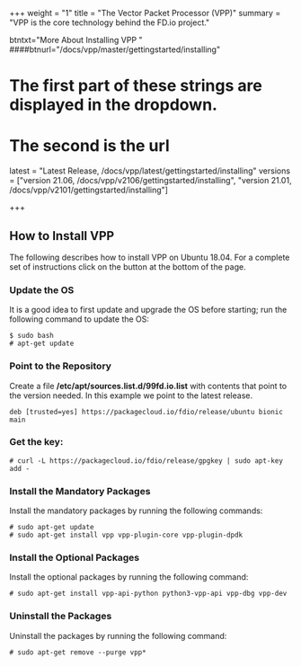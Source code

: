 +++
weight = "1"
title = "The Vector Packet Processor (VPP)"
summary = "VPP is the core technology behind the FD.io project."

btntxt="More About Installing VPP "
####btnurl="/docs/vpp/master/gettingstarted/installing"

# The first part of these strings are displayed in the dropdown.
# The second is the url
latest = "Latest Release, /docs/vpp/latest/gettingstarted/installing"
versions = ["version 21.06, /docs/vpp/v2106/gettingstarted/installing",
	"version 21.01, /docs/vpp/v2101/gettingstarted/installing"]

+++

## How to Install VPP

The following describes how to install VPP on Ubuntu 18.04. For a complete
set of instructions click on the button at the bottom of the page.

### Update the OS

It is a good idea to first update and upgrade the OS before starting; run the
following command to update the OS:

``` console
$ sudo bash
# apt-get update
```

### Point to the Repository

Create a file **/etc/apt/sources.list.d/99fd.io.list** with contents that point to
the version needed. In this example we point to the latest release.

``` console
deb [trusted=yes] https://packagecloud.io/fdio/release/ubuntu bionic main
```

### Get the key:

``` console
# curl -L https://packagecloud.io/fdio/release/gpgkey | sudo apt-key add -
```

### Install the Mandatory Packages

Install the mandatory packages by running the following commands:

``` console
# sudo apt-get update
# sudo apt-get install vpp vpp-plugin-core vpp-plugin-dpdk
```
  
### Install the Optional Packages

Install the optional packages by running the following command:

``` console
# sudo apt-get install vpp-api-python python3-vpp-api vpp-dbg vpp-dev
```

### Uninstall the Packages

Uninstall the  packages by running the following command:

``` console
# sudo apt-get remove --purge vpp*
```

